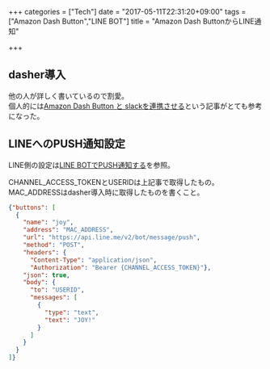+++
categories = ["Tech"]
date = "2017-05-11T22:31:20+09:00"
tags = ["Amazon Dash Button","LINE BOT"]
title = "Amazon Dash ButtonからLINE通知"

+++

<!--more-->

## dasher導入
他の人が詳しく書いているので割愛。  
個人的には[Amazon Dash Button と slackを連携させる](http://kakts-tec.hatenablog.com/entry/2016/12/10/231205)という記事がとても参考になった。


## LINEへのPUSH通知設定
LINE側の設定は[LINE BOTでPUSH通知する](../line_push/)を参照。

CHANNEL_ACCESS_TOKENとUSERIDは上記事で取得したもの。
MAC_ADDRESSはdasher導入時に取得したものを書くこと。

```json
{"buttons": [
  {
    "name": "joy",
    "address": "MAC_ADDRESS",
    "url": "https://api.line.me/v2/bot/message/push",
    "method": "POST",
    "headers": {
      "Content-Type": "application/json",
      "Authorization": "Bearer {CHANNEL_ACCESS_TOKEN}"},
    "json": true,
    "body": {
      "to": "USERID",
      "messages": [
        {
          "type": "text",
          "text": "JOY!"
        }
      ]
    }
  }
]}
```
